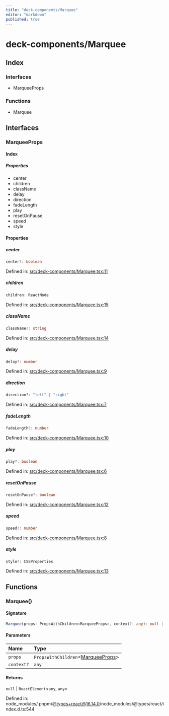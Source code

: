```yaml
---
title: "deck-components/Marquee"
editor: "markdown"
published: true
---
```


# deck-components/Marquee

## Index

### Interfaces

- MarqueeProps

### Functions

- Marquee

## Interfaces

### MarqueeProps

#### Index

##### Properties

- center
- children
- className
- delay
- direction
- fadeLength
- play
- resetOnPause
- speed
- style

#### Properties

##### center

```ts
center?: boolean
```

Defined in:  [src/deck-components/Marquee.tsx:11](https://github.com/SteamDeckHomebrew/decky-frontend-lib/blob/-/src/deck-components/Marquee.tsx#L11)

##### children

```ts
children: ReactNode
```

Defined in:  [src/deck-components/Marquee.tsx:15](https://github.com/SteamDeckHomebrew/decky-frontend-lib/blob/-/src/deck-components/Marquee.tsx#L15)

##### className

```ts
className?: string
```

Defined in:  [src/deck-components/Marquee.tsx:14](https://github.com/SteamDeckHomebrew/decky-frontend-lib/blob/-/src/deck-components/Marquee.tsx#L14)

##### delay

```ts
delay?: number
```

Defined in:  [src/deck-components/Marquee.tsx:9](https://github.com/SteamDeckHomebrew/decky-frontend-lib/blob/-/src/deck-components/Marquee.tsx#L9)

##### direction

```ts
direction?: "left" | "right"
```

Defined in:  [src/deck-components/Marquee.tsx:7](https://github.com/SteamDeckHomebrew/decky-frontend-lib/blob/-/src/deck-components/Marquee.tsx#L7)

##### fadeLength

```ts
fadeLength?: number
```

Defined in:  [src/deck-components/Marquee.tsx:10](https://github.com/SteamDeckHomebrew/decky-frontend-lib/blob/-/src/deck-components/Marquee.tsx#L10)

##### play

```ts
play?: boolean
```

Defined in:  [src/deck-components/Marquee.tsx:6](https://github.com/SteamDeckHomebrew/decky-frontend-lib/blob/-/src/deck-components/Marquee.tsx#L6)

##### resetOnPause

```ts
resetOnPause?: boolean
```

Defined in:  [src/deck-components/Marquee.tsx:12](https://github.com/SteamDeckHomebrew/decky-frontend-lib/blob/-/src/deck-components/Marquee.tsx#L12)

##### speed

```ts
speed?: number
```

Defined in:  [src/deck-components/Marquee.tsx:8](https://github.com/SteamDeckHomebrew/decky-frontend-lib/blob/-/src/deck-components/Marquee.tsx#L8)

##### style

```ts
style?: CSSProperties
```

Defined in:  [src/deck-components/Marquee.tsx:13](https://github.com/SteamDeckHomebrew/decky-frontend-lib/blob/-/src/deck-components/Marquee.tsx#L13)

## Functions

### Marquee()

#### Signature

```ts
Marquee(props: PropsWithChildren<MarqueeProps>, context?: any): null | ReactElement<any, any>
```

#### Parameters

| Name | Type |
| :------ | :------ |
| `props` | `PropsWithChildren`\<[MarqueeProps](deck/components/Marquee#marqueeprops)\> |
| `context?` | `any` |

#### Returns

`null` \| `ReactElement`\<`any`, `any`\>

Defined in:  node\_modules/.pnpm/@types+react@16.14.0/node\_modules/@types/react/index.d.ts:544
